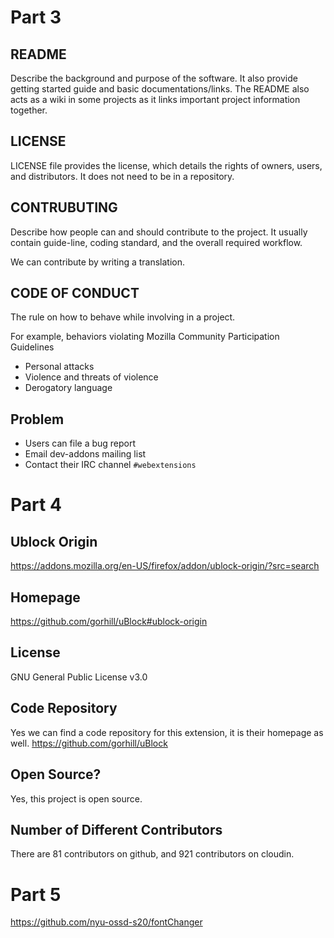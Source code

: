 # Part 3

## README
Describe the background and purpose of the software. It also provide getting started guide and basic documentations/links. The README also acts as a wiki in some projects as it links important project information together. 

## LICENSE
LICENSE file provides the license, which details the rights of owners, users, and distributors. It does not need to be in a repository.

## CONTRUBUTING
Describe how people can and should contribute to the project. It usually contain guide-line, coding standard, and the overall required workflow.

We can contribute by writing a translation.

## CODE OF CONDUCT
The rule on how to behave while involving in a project.

For example, behaviors violating Mozilla Community Participation Guidelines
* Personal attacks
* Violence and threats of violence
* Derogatory language

## Problem
* Users can file a bug report
* Email dev-addons mailing list
* Contact their IRC channel `#webextensions`



# Part 4

## Ublock Origin
https://addons.mozilla.org/en-US/firefox/addon/ublock-origin/?src=search

## Homepage
https://github.com/gorhill/uBlock#ublock-origin

## License
GNU General Public License v3.0

## Code Repository
Yes we can find a code repository for this extension, it is their homepage as well. https://github.com/gorhill/uBlock

## Open Source?
Yes, this project is open source.

## Number of Different Contributors
There are 81 contributors on github, and 921 contributors on cloudin.



# Part 5
https://github.com/nyu-ossd-s20/fontChanger

